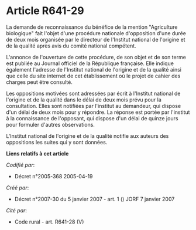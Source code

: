 # Article R641-29

La demande de reconnaissance du bénéfice de la mention "Agriculture biologique" fait l'objet d'une procédure nationale
d'opposition d'une durée de deux mois organisée par le directeur de l'Institut national de l'origine et de la qualité après
avis du comité national compétent.

L'annonce de l'ouverture de cette procédure, de son objet et de son terme est publiée au Journal officiel de la République
française. Elle indique également l'adresse de l'Institut national de l'origine et de la qualité ainsi que celle du site
internet de cet établissement où le projet de cahier des charges peut être consulté.

Les oppositions motivées sont adressées par écrit à l'Institut national de l'origine et de la qualité dans le délai de deux
mois prévu pour la consultation. Elles sont notifiées par l'institut au demandeur, qui dispose d'un délai de deux mois pour y
répondre. La réponse est portée par l'institut à la connaissance de l'opposant, qui dispose d'un délai de quinze jours pour
formuler d'autres observations.

L'Institut national de l'origine et de la qualité notifie aux auteurs des oppositions les suites qui y sont données.

**Liens relatifs à cet article**

_Codifié par_:

  - Décret n°2005-368 2005-04-19

_Créé par_:

  - Décret n°2007-30 du 5 janvier 2007 - art. 1 () JORF 7 janvier 2007

_Cité par_:

  - Code rural - art. R641-28 (V)
